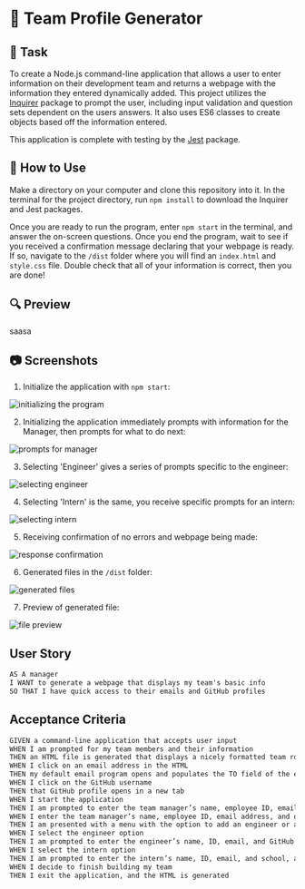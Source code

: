 # 👥 Team Profile Generator

## 🔨 Task

To create a Node.js command-line application that allows a user to enter information on their development team and returns a webpage with the information they entered dynamically added. This project utilizes the [Inquirer](https://github.com/SBoudrias/Inquirer.js#readme) package to prompt the user, including input validation and question sets dependent on the users answers. It also uses ES6 classes to create objects based off the information entered.

This application is complete with testing by the [Jest](https://jestjs.io/docs/getting-started) package.

## 📎 How to Use

Make a directory on your computer and clone this repository into it. In the terminal for the project directory, run `npm install` to download the Inquirer and Jest packages.

Once you are ready to run the program, enter `npm start` in the terminal, and answer the on-screen questions. Once you end the program, wait to see if you received a confirmation message declaring that your webpage is ready. If so, navigate to the `/dist` folder where you will find an `index.html` and `style.css` file. Double check that all of your information is correct, then you are done!

## 🔍 Preview

saasa

## 📷 Screenshots

1. Initialize the application with `npm start`:

![initializing the program](images/usage-1.png)

2. Initializing the application immediately prompts with information for the Manager, then prompts for what to do next:

![prompts for manager](images/usage-2.png)

3. Selecting 'Engineer' gives a series of prompts specific to the engineer:

![selecting engineer](images/usage-3.png)

4. Selecting 'Intern' is the same, you receive specific prompts for an intern:

![selecting intern](images/usage-4.png)

5. Receiving confirmation of no errors and webpage being made:

![response confirmation](images/usage-5.png)

6. Generated files in the `/dist` folder:

![generated files](images/usage-6.png)

7. Preview of generated file:

![file preview](images/usage-7.png)

## User Story

```md
AS A manager
I WANT to generate a webpage that displays my team's basic info
SO THAT I have quick access to their emails and GitHub profiles
```

## Acceptance Criteria

```md
GIVEN a command-line application that accepts user input
WHEN I am prompted for my team members and their information
THEN an HTML file is generated that displays a nicely formatted team roster based on user input
WHEN I click on an email address in the HTML
THEN my default email program opens and populates the TO field of the email with the address
WHEN I click on the GitHub username
THEN that GitHub profile opens in a new tab
WHEN I start the application
THEN I am prompted to enter the team manager’s name, employee ID, email address, and office number
WHEN I enter the team manager’s name, employee ID, email address, and office number
THEN I am presented with a menu with the option to add an engineer or an intern or to finish building my team
WHEN I select the engineer option
THEN I am prompted to enter the engineer’s name, ID, email, and GitHub username, and I am taken back to the menu
WHEN I select the intern option
THEN I am prompted to enter the intern’s name, ID, email, and school, and I am taken back to the menu
WHEN I decide to finish building my team
THEN I exit the application, and the HTML is generated
```
